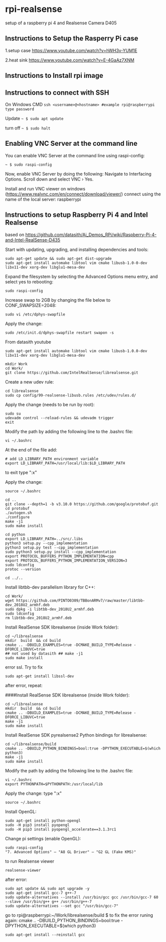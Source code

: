 # rpi-realsense
setup of a raspberry pi 4 and Realsense Camera D405

## Instructions to Setup the Rasperry Pi case
1.setup case
https://www.youtube.com/watch?v=hWH3v-YUM1E

2.heat sink
https://www.youtube.com/watch?v=E-4GaAz7XNM

## Instructions to Install rpi image

## Instructions to connect with SSH
On Windows CMD
    ```
    ssh <username>@<hostname> #example rpi@raspberrypi
    type password
    ```

Update
    ```
    ~ $ sudo apt update
    ```

turn off
    ```
    ~ $ sudo halt
    ```


## Enabling VNC Server at the command line
You can enable VNC Server at the command line using raspi-config:

```
~ $ sudo raspi-config
```
Now, enable VNC Server by doing the following:
Navigate to Interfacing Options.
Scroll down and select VNC › Yes.

Install and run VNC viewer on windows (https://www.realvnc.com/en/connect/download/viewer/)
connect using the name of the local server:
raspberrypi

## Instructions to setup Raspberry Pi 4 and Intel Realsense
based on https://github.com/datasith/Ai_Demos_RPi/wiki/Raspberry-Pi-4-and-Intel-RealSense-D435

Start with updating, upgrading, and installing dependencies and tools:
```
sudo apt-get update && sudo apt-get dist-upgrade
sudo apt-get install automake libtool vim cmake libusb-1.0-0-dev libx11-dev xorg-dev libglu1-mesa-dev
```
Expand the filesystem by selecting the Advanced Options menu entry, and select yes to rebooting:
```
sudo raspi-config
```
Increase swap to 2GB by changing the file below to CONF_SWAPSIZE=2048:
```
sudo vi /etc/dphys-swapfile
```
Apply the change:
```
sudo /etc/init.d/dphys-swapfile restart swapon -s
```

From datasith youtube
```
sudo apt-get install automake libtool vim cmake libusb-1.0.0-dev libx11-dev xorg-dev libglu1-mesa-dev
```

```
mkdir Work
cd Work/
git clone https://github.com/IntelRealSense/librealsense.git
```
Create a new udev rule:
```
cd librealsense
sudo cp config/99-realsense-libusb.rules /etc/udev/rules.d/ 
```
Apply the change (needs to be run by root):
```
sudo su
udevadm control --reload-rules && udevadm trigger
exit
```
Modify the path by adding the following line to the .bashrc file:
```
vi ~/.bashrc
```
At the end of the file add:
```
# add LD_LIBRARY_PATH environment variable
export LD_LIBRARY_PATH=/usr/local/lib:$LD_LIBRARY_PATH
```
to exit type ":x"

Apply the change:
```
source ~/.bashrc
```
```
cd ..
git clone --depth=1 -b v3.10.0 https://github.com/google/protobuf.git
cd protobuf
./autogen.sh
./configure
make -j1
sudo make install

cd python
export LD_LIBRARY_PATH=../src/.libs
python3 setup.py --cpp_implementation 
python3 setup.py test --cpp_implementation
sudo python3 setup.py install --cpp_implementation
export PROTOCOL_BUFFERS_PYTHON_IMPLEMENTATION=cpp
export PROTOCOL_BUFFERS_PYTHON_IMPLEMENTATION_VERSION=3
sudo ldconfig
protoc --version

cd ../..
```
Install libtbb-dev parallelism library for C++:
```
cd Work/
wget https://github.com/PINTO0309/TBBonARMv7/raw/master/libtbb-dev_2018U2_armhf.deb
sudo dpkg -i libtbb-dev_2018U2_armhf.deb
sudo ldconfig
rm libtbb-dev_2018U2_armhf.deb
```

Install RealSense SDK librealsense (inside Work folder):
```
cd ~/librealsense
mkdir  build  && cd build
cmake .. -DBUILD_EXAMPLES=true -DCMAKE_BUILD_TYPE=Release -DFORCE_LIBUVC=true
## not used by datasith ## make -j1
sudo make install
```

error ssl. Try to fix
```
sudo apt-get install libssl-dev
```

after error, repeat:

####Install RealSense SDK librealsense (inside Work folder):
```
cd ~/librealsense
mkdir  build  && cd build
cmake .. -DBUILD_EXAMPLES=true -DCMAKE_BUILD_TYPE=Release -DFORCE_LIBUVC=true
make -j1
sudo make install
```

Install RealSense SDK pyrealsense2 Python bindings for librealsense:
```
cd ~/librealsense/build
cmake .. -DBUILD_PYTHON_BINDINGS=bool:true -DPYTHON_EXECUTABLE=$(which python3)
make -j1
sudo make install
```
Modify the path by adding the following line to the .bashrc file:
```
vi ~/.bashrc
export PYTHONPATH=$PYTHONPATH:/usr/local/lib
```
Apply the change:
type ":x"
```
source ~/.bashrc
```
Install OpenGL:
```
sudo apt-get install python-opengl
sudo -H pip3 install pyopengl
sudo -H pip3 install pyopengl_accelerate==3.1.3rc1
```
Change pi settings (enable OpenGL):
```
sudo raspi-config
"7. Advanced Options" – "A8 GL Driver" – "G2 GL (Fake KMS)"
```

to run Realsense viewer
```
realsense-viewer
```




after error:
```
sudo apt update && sudo apt upgrade -y
sudo apt-get install gcc-7 g++-7
sudo update-alternatives --install /usr/bin/gcc gcc /usr/bin/gcc-7 60 --slave /usr/bin/g++ g++ /usr/bin/g++-7
sudo update-alternatives --set gcc "/usr/bin/gcc-7"
```
go to rpi@raspberrypi:~/Work/librealsense/build $
to fix the error runing again: cmake .. -DBUILD_PYTHON_BINDINGS=bool:true -DPYTHON_EXECUTABLE=$(which python3)
```
sudo apt-get install --reinstall gcc
```
